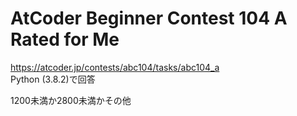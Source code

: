# AtCoder Beginner Contest 104 A Rated for Me  
https://atcoder.jp/contests/abc104/tasks/abc104_a  
Python (3.8.2)で回答  

1200未満か2800未満かその他
